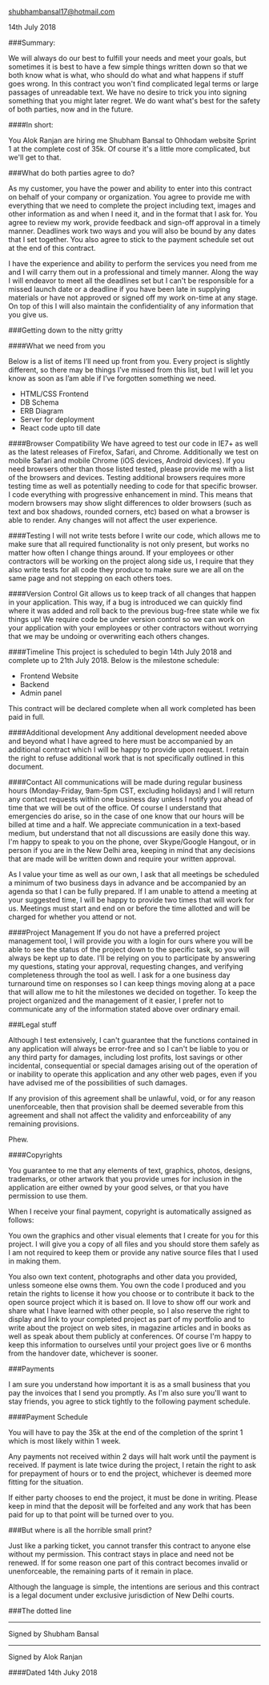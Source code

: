 shubhambansal17@hotmail.com

14th July 2018

###Summary:

We will always do our best to fulfill your needs and meet your goals, but sometimes it is best to have a few simple things written down so that we both know what is what, who should do what and what happens if stuff goes wrong. In this contract you won't find complicated legal terms or large passages of unreadable text. We have no desire to trick you into signing something that you might later regret. We do want what's best for the safety of both parties, now and in the future.

####In short:

You Alok Ranjan are hiring me Shubham Bansal to Ohhodam website Sprint 1 at the complete cost of 35k. Of course it's a little more complicated, but we'll get to that.

###What do both parties agree to do?

As my customer, you have the power and ability to enter into this contract on behalf of your company or organization. You agree to provide me with everything that we need to complete the project including text, images and other information as and when I need it, and in the format that I ask for. You agree to review my work, provide feedback and sign-off approval in a timely manner. Deadlines work two ways and you will also be bound by any dates that I set together. You also agree to stick to the payment schedule set out at the end of this contract.

I have the experience and ability to perform the services you need from me and I will carry them out in a professional and timely manner. Along the way I will endeavor to meet all the deadlines set but I can't be responsible for a missed launch date or a deadline if you have been late in supplying materials or have not approved or signed off my work on-time at any stage. On top of this I will also maintain the confidentiality of any information that you give us.

###Getting down to the nitty gritty

####What we need from you

Below is a list of items I’ll need up front from you. Every project is slightly different, so there may be things I’ve missed from this list, but I will let you know as soon as I’am able if I’ve forgotten something we need.

* HTML/CSS Frontend
* DB Schema
* ERB Diagram
* Server for deployment
* React code upto till date

####Browser Compatibility
We have agreed to test our code in IE7+ as well as the latest releases of Firefox, Safari, and Chrome. Additionally we test on mobile Safari and mobile Chrome (iOS devices, Android devices). If you need browsers other than those listed tested, please provide me with a list of the browsers and devices. Testing additional browsers requires more testing time as well as potentially needing to code for that specific browser.
I code everything with progressive enhancement in mind. This means that modern browsers may show slight differences to older browsers (such as text and box shadows, rounded corners, etc) based on what a browser is able to render. Any changes will not affect the user experience.

####Testing
I will not write tests before I write our code, which allows me to make sure that all required functionality is not only present, but works no matter how often I change things around. If your employees or other contractors will be working on the project along side us, I require that they also write tests for all code they produce to make sure we are all on the same page and not stepping on each others toes.

####Version Control
Git allows us to keep track of all changes that happen in your application. This way, if a bug is introduced we can quickly find where it was added and roll back to the previous bug-free state while we fix things up! We require code be under version control so we can work on your application with your employees or other contractors without worrying that we may be undoing or overwriting each others changes.

####Timeline
This project is scheduled to begin 14th July 2018 and complete up to 21th July 2018.
Below is the milestone schedule:

* Frontend Website
* Backend
* Admin panel

This contract will be declared complete when all work completed has been paid in full.

####Additional development
Any additional development needed above and beyond what I have agreed to here must be accompanied by an additional contract which I will be happy to provide upon request. I retain the right to refuse additional work that is not specifically outlined in this document.

####Contact
All communications will be made during regular business hours (Monday-Friday, 9am-5pm CST, excluding holidays) and I will return any contact requests within one business day unless I notify you ahead of time that we will be out of the office. Of course I understand that emergencies do arise, so in the case of one know that our hours will be billed at time and a half. We appreciate communication in a text-based medium, but understand that not all discussions are easily done this way. I'm happy to speak to you on the phone, over Skype/Google Hangout, or in person if you are in the New Delhi area, keeping in mind that any decisions that are made will be written down and require your written approval.

As I value your time as well as our own, I ask that all meetings be scheduled a minimum of two business days in advance and be accompanied by an agenda so that I can be fully prepared. If I am unable to attend a meeting at your suggested time, I will be happy to provide two times that will work for us. Meetings must start and end on or before the time allotted and will be charged for whether you attend or not.

####Project Management
If you do not have a preferred project management tool, I will provide you with a login for ours where you will be able to see the status of the project down to the specific task, so you will always be kept up to date. I’ll be relying on you to participate by answering my questions, stating your approval, requesting changes, and verifying completeness through the tool as well. I ask for a one business day turnaround time on responses so I can keep things moving along at a pace that will allow me to hit the milestones we decided on together. 
To keep the project organized and the management of it easier, I prefer not to communicate any of the information stated above over ordinary email.

###Legal stuff

Although I test extensively, I can't guarantee that the functions contained in any application will always be error-free and so I can't be liable to you or any third party for damages, including lost profits, lost savings or other incidental, consequential or special damages arising out of the operation of or inability to operate this application and any other web pages, even if you have advised me of the possibilities of such damages.

If any provision of this agreement shall be unlawful, void, or for any reason unenforceable, then that provision shall be deemed severable from this agreement and shall not affect the validity and enforceability of any remaining provisions.

Phew.

####Copyrights

You guarantee to me that any elements of text, graphics, photos, designs, trademarks, or other artwork that you provide umes for inclusion in the application are either owned by your good selves, or that you have permission to use them.

When I receive your final payment, copyright is automatically assigned as follows:

You own the graphics and other visual elements that I create for you for this project. I will give you a copy of all files and you should store them safely as I am not required to keep them or provide any native source files that I used in making them.

You also own text content, photographs and other data you provided, unless someone else owns them. You own the code I produced and you retain the rights to license it how you choose or to contribute it back to the open source project which it is based on.
II love to show off our work and share what I have learned with other people, so I also reserve the right to display and link to your completed project as part of my portfolio and to write about the project on web sites, in magazine articles and in books as well as speak about them publicly at conferences. Of course I'm happy to keep this information to ourselves until your project goes live or 6 months from the handover date, whichever is sooner.

###Payments

I am sure you understand how important it is as a small business that you pay the invoices that I send you promptly.  As I'm also sure you'll want to stay friends, you agree to stick tightly to the following payment schedule.

####Payment Schedule

You will have to pay the 35k at the end of the completion of the sprint 1 which is most likely within 1 week.

Any payments not received within 2 days will halt work until the payment is received. If payment is late twice during the project, I retain the right to ask for prepayment of hours or to end the project, whichever is deemed more fitting for the situation.

If either party chooses to end the project, it must be done in writing. Please keep in mind that the deposit will be forfeited and any work that has been paid for up to that point will be turned over to you.

###But where is all the horrible small print?

Just like a parking ticket, you cannot transfer this contract to anyone else without my permission. This contract stays in place and need not be renewed. If for some reason one part of this contract becomes invalid or unenforceable, the remaining parts of it remain in place.

Although the language is simple, the intentions are serious and this contract is a legal document under exclusive jurisdiction of New Delhi courts.

###The dotted line


__________________________________________________
Signed by Shubham Bansal

__________________________________________________
Signed by Alok Ranjan


####Dated 14th Juky 2018
